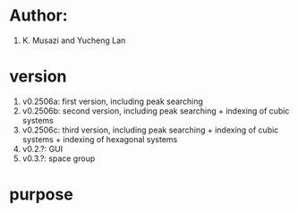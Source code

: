 # Author: 
1. K. Musazi and Yucheng Lan

# version
1. v0.2506a: first version, including peak searching
3. v0.2506b: second version, including peak searching + indexing of cubic systems
4. v0.2506c: third version, including peak searching + indexing of cubic systems + indexing of hexagonal systems
5. v0.2.?: GUI
6. v0.3.?: space group

# purpose
